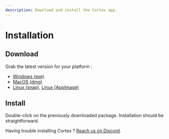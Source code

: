```yaml
---
description: Download and install the Cortex app.
---
```


# Installation

## Download

Grab the latest version for your platform :

* [Windows \(exe\)](https://download.crtx.gg/Cortex%20Setup%20latest.exe)
* [MacOS \(dmg\)](https://download.crtx.gg/Cortex-latest.dmg)
* [Linux \(snap\)](https://download.crtx.gg/crtx_latest_amd64.snap), [Linux \(AppImage\)](https://download.crtx.gg/crtx-latest-x86_64.AppImage)

## Install

Double-click on the previously downloaded package. Installation should be straightforward.

Having trouble installing Cortex ? [Reach us on Discord](https://invite.gg/crtx).

